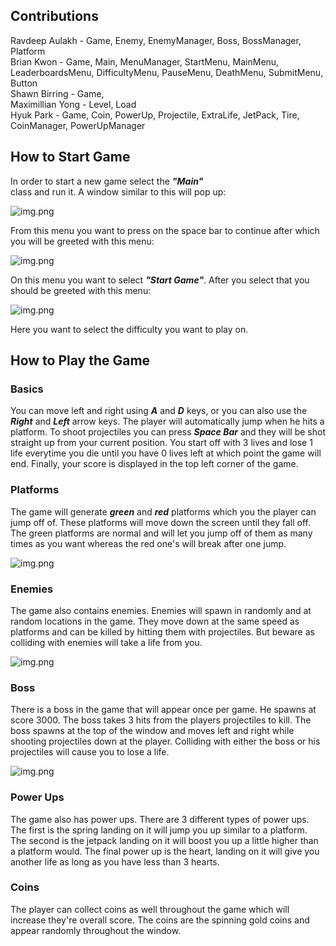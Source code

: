 ## Contributions
Ravdeep Aulakh - Game, Enemy, EnemyManager, Boss, BossManager, Platform\
Brian Kwon - Game, Main, MenuManager, StartMenu, MainMenu, LeaderboardsMenu, DifficultyMenu, PauseMenu, DeathMenu, SubmitMenu, Button\
Shawn Birring - Game,\
Maximillian Yong - Level, Load\
Hyuk Park - Game, Coin, PowerUp, Projectile, ExtraLife, JetPack, Tire, CoinManager, PowerUpManager

## How to Start Game
In order to start a new game select the *<b>"Main"</b>* \
class and run it. A window similar to this will pop up:

![img.png](Images/Mainmenu.png)

From this menu you want to press on the space bar to continue
after which you will be greeted with this menu:

![img.png](Images/MainMenu2.png)

On this menu you want to select *<b>"Start Game"</b>*.
After you select that you should be greeted with this menu:

![img.png](Images/DiffcultSelectReadme.png)

Here you want to select the difficulty you want to play on.

## How to Play the Game
### Basics
You can move left and right using <b>*A*</b> and
<b>*D*</b> keys, or you can also use the <b>*Right*</b>
and <b>*Left*</b> arrow keys. The player will automatically
jump when he hits a platform. To shoot projectiles you
can press <b>*Space Bar*</b> and they will be shot straight up
from your current position. You start off with 3 lives
and lose 1 life everytime you die until you have 0 lives
left at which point the game will end. Finally, your score 
is displayed in the top left corner of the game.

### Platforms
The game will generate *<b>green</b>* and *<b>red</b>* 
platforms which you the player can jump off of. These
platforms will move down the screen until they fall off.
The green platforms are normal and will let you 
jump off of them as many times as you want whereas 
the red one's will break after one jump.

![img.png](Images/PlatformReadme.png)

### Enemies
The game also contains enemies. Enemies will spawn in
randomly and at random locations in the game. They
move down at the same speed as platforms and can be
killed by hitting them with projectiles. But beware
as colliding with enemies will take a life from you.

![img.png](Images/EnemyReadme.png)

### Boss
There is a boss in the game that will appear once
per game. He spawns at score 3000. The boss takes
3 hits from the players projectiles to kill. The boss
spawns at the top of the window and moves left and right
while shooting projectiles down at the player. Colliding
with either the boss or his projectiles will cause you
to lose a life.

![img.png](Images/BossReadme.png)

### Power Ups
The game also has power ups. There are 3 different types
of power ups. The first is the spring landing on it will
jump you up similar to a platform. The second is the
jetpack landing on it will boost you up a little higher
than a platform would. The final power up is the heart,
landing on it will give you another life as long as you
have less than 3 hearts.

### Coins
The player can collect coins as well throughout
the game which will increase they're overall score.
The coins are the spinning gold coins and appear
randomly throughout the window.
